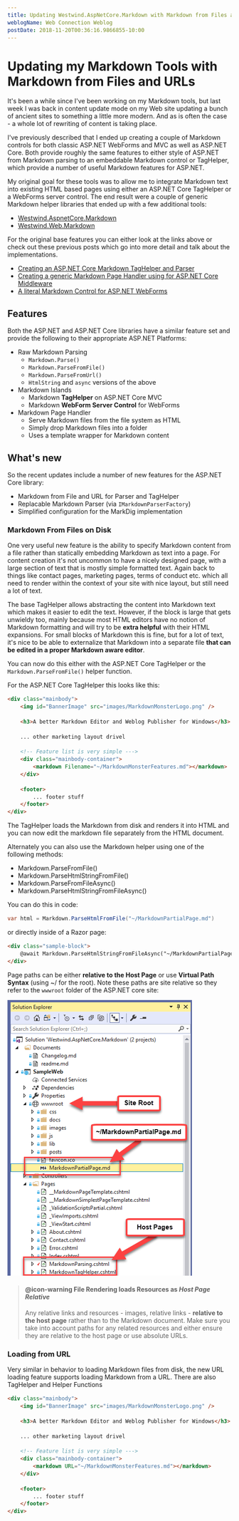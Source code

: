 ```yaml
---
title: Updating Westwind.AspNetCore.Markdown with Markdown from Files and URLs
weblogName: Web Connection Weblog
postDate: 2018-11-20T00:36:16.9866855-10:00
---
```

# Updating my Markdown Tools with Markdown from Files and URLs

It's been a while since I've been working on my Markdown tools, but last week I was back in content update mode on my Web site updating a bunch of ancient sites to something a little more modern. And as is often the case - a whole lot of rewriting of content is taking place. 

I've previously described that I ended up creating a couple of Markdown controls for both classic ASP.NET WebForms and MVC as well as ASP.NET Core. Both provide roughly the same features to either style of ASP.NET from Markdown parsing to an embeddable Markdown control or TagHelper, which provide a number of useful Markdown features for ASP.NET. 

My original goal for these tools was to allow me to integrate Markdown text into existing HTML based pages using either an ASP.NET Core TagHelper or a WebForms server control. The end result were a couple of generic Markdown helper libraries that ended up with a few additional tools:

* [Westwind.AspnetCore.Markdown](https://github.com/RickStrahl/Westwind.AspNetCore.Markdown)
* [Westwind.Web.Markdown](https://github.com/RickStrahl/Westwind.Web.Markdown)

For the original base features you can either look at the links above or check out these previous posts which go into more detail and talk about the implementations.

* [Creating an ASP.NET Core Markdown TagHelper and Parser](https://weblog.west-wind.com/posts/2018/Mar/23/Creating-an-ASPNET-Core-Markdown-TagHelper-and-Parser)
* [Creating a generic Markdown Page Handler using for ASP.NET Core Middleware](https://weblog.west-wind.com/posts/2018/Apr/18/Creating-a-generic-Markdown-Page-Handler-using-ASPNET-Core-Middleware)
* [A literal Markdown Control for ASP.NET WebForms](https://weblog.west-wind.com/posts/2017/Sep/13/A-Literal-Markdown-Control-for-ASPNET-WebForms)

## Features
Both the ASP.NET and ASP.NET Core libraries have a similar feature set and provide the following to their appropriate ASP.NET Platforms:

* Raw Markdown Parsing
   * `Markdown.Parse()`
   * `Markdown.ParseFromFile()`
   * `Markdown.ParseFromUrl()`
   * `HtmlString` and `async` versions of the above
 * Markdown Islands
   * Markdown **TagHelper** on ASP.NET Core MVC
   * Markdown **WebForm Server Control** for WebForms
 * Markdown Page Handler
   * Serve Markdown files from the file system as HTML
   * Simply drop Markdown files into a folder
   * Uses a template wrapper for Markdown content

## What's new
So the recent updates include a number of new features for the ASP.NET Core library:

* Markdown from File and URL for Parser and TagHelper
* Replacable Markdown Parser (via `IMarkdownParserFactory`)
* Simplified configuration for the MarkDig implementation


### Markdown From Files on Disk
One very useful new feature is the ability to specify Markdown content from a file rather than statically embedding Markdown as text into a page. For content creation it's not uncommon to have a nicely designed page, with a large section of text that is mostly simple formatted text. Again back to things like contact pages, marketing pages, terms of conduct etc. which all need to render within the context of your site with nice layout, but still need a lot of text.

The base TagHelper allows abstracting the content into Markdown text which makes it easier to edit the text. However, if the block is large that gets unwieldy too, mainly because most HTML editors have no notion of Markdown formatting and will try to be **extra helpful** with their HTML expansions. For small blocks of Markdown this is fine, but for a lot of text, it's nice to be able to externalize that Markdown into a separate file **that can be edited in a proper Markdown aware editor**.

You can now do this either with the ASP.NET Core TagHelper or the `Markdown.ParseFromFile()` helper function.

 For the ASP.NET Core TagHelper this looks like this:

```html
<div class="mainbody">
    <img id="BannerImage" src="images/MarkdownMonsterLogo.png" />      
	
	<h3>A better Markdown Editor and Weblog Publisher for Windows</h3>
	
	... other marketing layout drivel

	<!-- Feature list is very simple --->
    <div class="mainbody-container">
    	<markdown Filename="~/MarkdownMonsterFeatures.md"></markdown>
    </div>
            
    <footer>
    	... footer stuff
    </footer>
</div>
```

The TagHelper loads the Markdown from disk and renders it into HTML and you can now edit the markdown file separately from the HTML document.

Alternately you can also use the Markdown helper using one of the following methods:

* Markdown.ParseFromFile()
* Markdown.ParseHtmlStringFromFile()
* Markdown.ParseFromFileAsync()
* Markdown.ParseHtmlStringFromFileAsync()

You can do this in code:

```cs
var html = Markdown.ParseHtmlFromFile("~/MarkdownPartialPage.md")
```

or directly inside of a Razor page:

```html
<div class="sample-block">
    @await Markdown.ParseHtmlStringFromFileAsync("~/MarkdownPartialPage.md")
</div>
```

Page paths can be either **relative to the Host Page** or use **Virtual Path Syntax** (using ~/ for the root). Note these paths are site relative so they refer to the `wwwroot` folder of the ASP.NET core site:

![](PageRelationships.png)


> #### @icon-warning File Rendering loads Resources as *Host Page Relative*
> Any relative links and resources - images, relative links - **relative to the host page** rather than to the Markdown document. Make sure you take into account paths for any related resources and either ensure they are relative to the host page or use absolute URLs.


### Loading from URL
Very similar in behavior to loading Markdown files from disk, the new URL loading feature supports loading Markdown from a URL. There are also TagHelper and Helper Functions 

```html
<div class="mainbody">
    <img id="BannerImage" src="images/MarkdownMonsterLogo.png" />      
	
	<h3>A better Markdown Editor and Weblog Publisher for Windows</h3>
	
	... other marketing layout drivel

	<!-- Feature list is very simple --->
    <div class="mainbody-container">
    	<markdown URL="~/MarkdownMonsterFeatures.md"></markdown>
    </div>
            
    <footer>
    	... footer stuff
    </footer>
</div>
```
